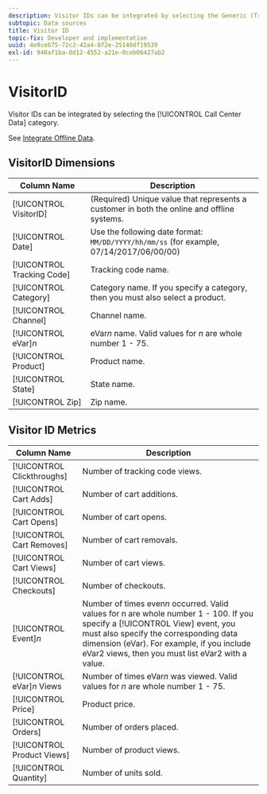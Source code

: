 ```yaml
---
description: Visitor IDs can be integrated by selecting the Generic (Transaction ID) category.
subtopic: Data sources
title: Visitor ID
topic-fix: Developer and implementation
uuid: 4e9ce675-72c2-42a4-8f2e-25140df19539
exl-id: 940af1ba-0d12-4552-a21e-0ceb06427ab2
---
```

# VisitorID

Visitor IDs can be integrated by selecting the [!UICONTROL Call Center Data] category.

See [Integrate Offline Data](/help/import/c-data-sources/datasrc-integrating-offline-data.md).

## VisitorID Dimensions

| Column Name  | Description  |
|--- |--- |
| [!UICONTROL VisitorID] | (Required) Unique value that represents a customer in both the online and offline systems. |
| [!UICONTROL Date] | Use the following date format: `MM/DD/YYYY/hh/mm/ss` (for example, 07/14/2017/06/00/00) |
| [!UICONTROL Tracking Code] | Tracking code name.|
| [!UICONTROL Category] | Category name. If you specify a category, then you must also select a product. |
| [!UICONTROL Channel] | Channel name. |
| [!UICONTROL eVar]*n* | eVar*n* name. Valid values for *n* are whole number 1 - 75. |
| [!UICONTROL Product] | Product name. |
| [!UICONTROL State] | State name. |
| [!UICONTROL Zip] | Zip name. |

## Visitor ID Metrics

| Column Name  | Description  |
| --- | --- |
| [!UICONTROL Clickthroughs] | Number of tracking code views. |
| [!UICONTROL Cart Adds]  |Number of cart additions. |
| [!UICONTROL Cart Opens] | Number of cart opens. |
| [!UICONTROL Cart Removes] | Number of cart removals. |
| [!UICONTROL Cart Views] | Number of cart views.|
| [!UICONTROL Checkouts] | Number of checkouts. |
| [!UICONTROL Event]*n* | Number of times even*n* occurred. Valid values for n are whole number 1 - 100.  If you specify a [!UICONTROL View] event, you must also specify the corresponding data dimension (eVar). For example, if you include eVar2 views, then you must list eVar2 with a value. |
| [!UICONTROL eVar]*n* Views | Number of times eVar*n* was viewed. Valid values for *n* are whole number 1 - 75.|
| [!UICONTROL Price] | Product price.|
| [!UICONTROL Orders]  |Number of orders placed.|
| [!UICONTROL Product Views] | Number of product views.|
| [!UICONTROL Quantity] | Number of units sold.|
